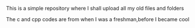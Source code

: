 This is a simple repository where I shall upload all my old files and folders 

The c and cpp codes are from when I was a freshman,before I became cool
